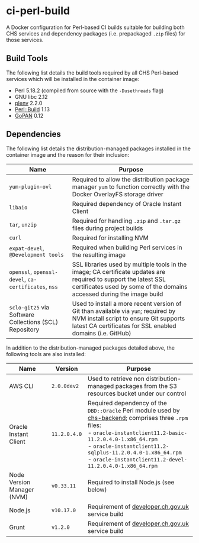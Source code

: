 # ci-perl-build

A Docker configuration for Perl-based CI builds suitable for building both CHS services and dependency packages (i.e. prepackaged `.zip` files) for those services.

## Build Tools

The following list details the build tools required by all CHS Perl-based services which will be installed in the container image:

* Perl 5.18.2 (compiled from source with the `-Dusethreads` flag)
* GNU libc 2.12
* [plenv](https://github.com/tokuhirom/plenv) 2.2.0
* [Perl::Build](https://github.com/tokuhirom/Perl-Build) 1.13
* [GoPAN](https://github.com/companieshouse/gopan/) 0.12

## Dependencies

The following list details the distribution-managed packages installed in the container image and the reason for their inclusion:

| Name                  | Purpose                                                                                                                 |
|-----------------------|-------------------------------------------------------------------------------------------------------------------------|
| `yum-plugin-ovl`      | Required to allow the distribution package manager `yum` to function correctly with the Docker OverlayFS storage driver |
| `libaio`              | Required dependency of Oracle Instant Client                                                                            |
| `tar`, `unzip`        | Required for handling `.zip` and `.tar.gz` files during project builds                                                  |
| `curl`                | Required for installing NVM                                                                                             |
| `expat-devel`, `@Development tools` | Required when building Perl services in the resulting image                                               |
| `openssl`, `openssl-devel`, `ca-certificates`, `nss` | SSL libraries used by multiple tools in the image; CA certificate updates are required to support the latest SSL certificates used by some of the domains accessed during the image build |
| `sclo-git25` via Software Collections (SCL) Repository | Used to install a more recent version of Git than available via `yum`; required by NVM install script to ensure Git supports latest CA certificates for SSL enabled domains (i.e. GitHub) |

In addition to the distribution-managed packages detailed above, the following tools are also installed:

| Name                       | Version      | Purpose                                                                                           |
|----------------------------|--------------|---------------------------------------------------------------------------------------------------|
| AWS CLI                    | `2.0.0dev2`  | Used to retrieve non distribution-managed packages from the S3 resources bucket under our control |
| Oracle Instant Client      | `11.2.0.4.0` | Required dependency of the `DBD::Oracle` Perl module used by [chs-backend](https://github.com/companieshouse/chs-backend); comprises three `.rpm` files:<br>- `oracle-instantclient11.2-basic-11.2.0.4.0-1.x86_64.rpm`<br>- `oracle-instantclient11.2-sqlplus-11.2.0.4.0-1.x86_64.rpm`<br>- `oracle-instantclient11.2-devel-11.2.0.4.0-1.x86_64.rpm`                        |
| Node Version Manager (NVM) | `v0.33.11`   | Required to install Node.js (see below)                                                           |
| Node.js                    | `v10.17.0`   | Requirement of [developer.ch.gov.uk](https://github.com/companieshouse/developer.ch.gov.uk) service build |
| Grunt                      | `v1.2.0`     | Requirement of [developer.ch.gov.uk](https://github.com/companieshouse/developer.ch.gov.uk) service build |

